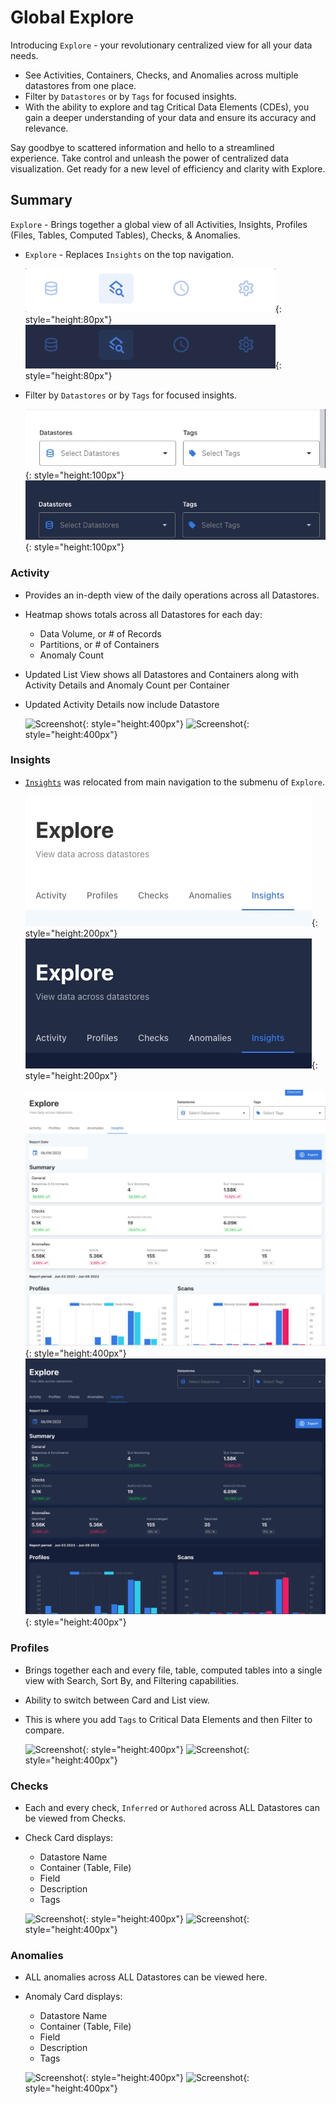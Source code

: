 # Global Explore

Introducing `Explore` - your revolutionary centralized view for all your data needs. 

- See Activities, Containers, Checks, and Anomalies across multiple datastores from one place.
- Filter by `Datastores` or by `Tags` for focused insights.
- With the ability to explore and tag Critical Data Elements (CDEs), you gain a deeper understanding of your data and ensure its accuracy and relevance.

Say goodbye to scattered information and hello to a streamlined experience. Take control and unleash the power of centralized data visualization. Get ready for a new level of efficiency and clarity with Explore.

## Summary

`Explore` - Brings together a global view of all Activities, Insights, Profiles (Files, Tables, Computed Tables), Checks, & Anomalies.

- `Explore` - Replaces `Insights` on the top navigation.

    ![Screenshot](../assets/insights/explore-light.png#only-light){: style="height:80px"}
    ![Screenshot](../assets/insights/explore-dark.png#only-dark){: style="height:80px"}

- Filter by `Datastores` or by `Tags` for focused insights.

    ![Screenshot](../assets/explore/explore-datastores-tags-light.png#only-light){: style="height:100px"}
    ![Screenshot](../assets/explore/explore-datastores-tags-dark.png#only-dark){: style="height:100px"}

### Activity

 - Provides an in-depth view of the daily operations across all Datastores.
 - Heatmap shows totals across all Datastores for  each day:
    - Data Volume, or # of Records
    - Partitions, or # of Containers
    - Anomaly Count
 - Updated List View shows all Datastores and Containers along with Activity Details and Anomaly Count per Container
 - Updated Activity Details now include Datastore

     ![Screenshot](../assets/explore/global-activities-light.gif#only-light){: style="height:400px"}
    ![Screenshot](../assets/explore/global-activities-dark.gif#only-dark){: style="height:400px"}

### Insights

 - [`Insights`](/userguide/insights/global-insights/) was relocated from main navigation to the submenu of `Explore`. 
    
    ![Screenshot](../assets/explore/explore-insights-submenu-light.png#only-light){: style="height:200px"}
    ![Screenshot](../assets/explore/explore-insights-submenu-dark.png#only-dark){: style="height:200px"}

    ![Screenshot](../assets/explore/global-insights-light.gif#only-light){: style="height:400px"}
    ![Screenshot](../assets/explore/global-insights-dark.gif#only-dark){: style="height:400px"}

    
### Profiles

 - Brings together each and every file, table, computed tables into a single view with Search, Sort By, and Filtering capabilities.
 - Ability to switch between Card and List view.
 - This is where you add `Tags` to Critical Data Elements and then Filter to compare.



     ![Screenshot](../assets/explore/global-profiles-light.gif#only-light){: style="height:400px"}
    ![Screenshot](../assets/explore/global-profiles-dark.gif#only-dark){: style="height:400px"}

### Checks

 - Each and every check, `Inferred` or `Authored` across ALL Datastores can be viewed from Checks. 
 - Check Card displays:
    - Datastore Name
    - Container (Table, File)
    - Field
    - Description
    - Tags

     ![Screenshot](../assets/explore/global-checks-light.gif#only-light){: style="height:400px"}
    ![Screenshot](../assets/explore/global-checks-dark.gif#only-dark){: style="height:400px"}

### Anomalies

 - ALL anomalies across ALL Datastores can be viewed here. 
 - Anomaly Card displays:
    - Datastore Name
    - Container (Table, File)
    - Field
    - Description
    - Tags

     ![Screenshot](../assets/explore/global-anomalies-light.gif#only-light){: style="height:400px"}
    ![Screenshot](../assets/explore/global-anomalies-dark.gif#only-dark){: style="height:400px"}

